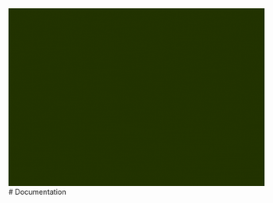 <img src="https://github.com/JerrymiahPM/veri-bot/blob/main/Sun%20coins.gif" width="1000" height="350"/>
# Documentation
